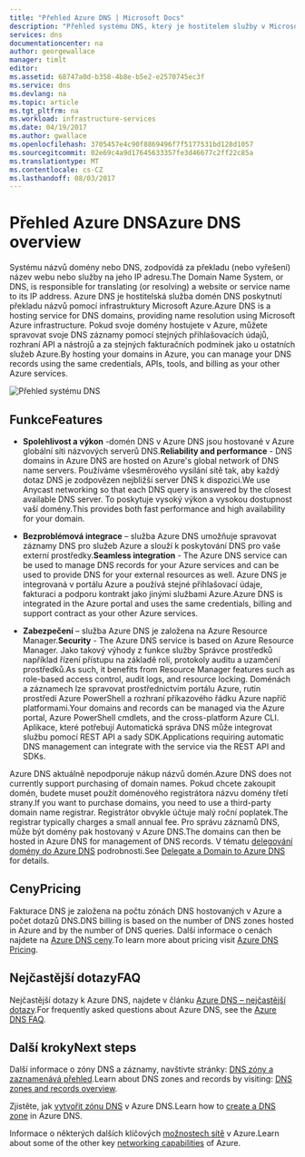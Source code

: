 ```yaml
---
title: "Přehled Azure DNS | Microsoft Docs"
description: "Přehled systému DNS, který je hostitelem služby v Microsoft Azure. Hostitel doménu v Microsoft Azure."
services: dns
documentationcenter: na
author: georgewallace
manager: timlt
editor: 
ms.assetid: 68747a0d-b358-4b8e-b5e2-e2570745ec3f
ms.service: dns
ms.devlang: na
ms.topic: article
ms.tgt_pltfrm: na
ms.workload: infrastructure-services
ms.date: 04/19/2017
ms.author: gwallace
ms.openlocfilehash: 3705457e4c90f8869496f7f5177531bd128d1057
ms.sourcegitcommit: 02e69c4a9d17645633357fe3d46677c2ff22c85a
ms.translationtype: MT
ms.contentlocale: cs-CZ
ms.lasthandoff: 08/03/2017
---
```

# <a name="azure-dns-overview"></a><span data-ttu-id="ad30a-104">Přehled Azure DNS</span><span class="sxs-lookup"><span data-stu-id="ad30a-104">Azure DNS overview</span></span>

<span data-ttu-id="ad30a-105">Systému názvů domény nebo DNS, zodpovídá za překladu (nebo vyřešení) název webu nebo služby na jeho IP adresu.</span><span class="sxs-lookup"><span data-stu-id="ad30a-105">The Domain Name System, or DNS, is responsible for translating (or resolving) a website or service name to its IP address.</span></span> <span data-ttu-id="ad30a-106">Azure DNS je hostitelská služba domén DNS poskytnutí překladu názvů pomocí infrastruktury Microsoft Azure.</span><span class="sxs-lookup"><span data-stu-id="ad30a-106">Azure DNS is a hosting service for DNS domains, providing name resolution using Microsoft Azure infrastructure.</span></span> <span data-ttu-id="ad30a-107">Pokud svoje domény hostujete v Azure, můžete spravovat svoje DNS záznamy pomocí stejných přihlašovacích údajů, rozhraní API a nástrojů a za stejných fakturačních podmínek jako u ostatních služeb Azure.</span><span class="sxs-lookup"><span data-stu-id="ad30a-107">By hosting your domains in Azure, you can manage your DNS records using the same credentials, APIs, tools, and billing as your other Azure services.</span></span>

![Přehled systému DNS](./media/dns-overview/scenario.png)

## <a name="features"></a><span data-ttu-id="ad30a-109">Funkce</span><span class="sxs-lookup"><span data-stu-id="ad30a-109">Features</span></span>

* <span data-ttu-id="ad30a-110">**Spolehlivost a výkon** -domén DNS v Azure DNS jsou hostované v Azure globální síti názvových serverů DNS.</span><span class="sxs-lookup"><span data-stu-id="ad30a-110">**Reliability and performance** - DNS domains in Azure DNS are hosted on Azure's global network of DNS name servers.</span></span> <span data-ttu-id="ad30a-111">Používáme všesměrového vysílání sítě tak, aby každý dotaz DNS je zodpovězen nejbližší server DNS k dispozici.</span><span class="sxs-lookup"><span data-stu-id="ad30a-111">We use Anycast networking so that each DNS query is answered by the closest available DNS server.</span></span> <span data-ttu-id="ad30a-112">To poskytuje vysoký výkon a vysokou dostupnost vaší domény.</span><span class="sxs-lookup"><span data-stu-id="ad30a-112">This provides both fast performance and high availability for your domain.</span></span>

* <span data-ttu-id="ad30a-113">**Bezproblémová integrace** – služba Azure DNS umožňuje spravovat záznamy DNS pro služeb Azure a slouží k poskytování DNS pro vaše externí prostředky.</span><span class="sxs-lookup"><span data-stu-id="ad30a-113">**Seamless integration** - The Azure DNS service can be used to manage DNS records for your Azure services and can be used to provide DNS for your external resources as well.</span></span> <span data-ttu-id="ad30a-114">Azure DNS je integrovaná v portálu Azure a používá stejné přihlašovací údaje, fakturaci a podporu kontrakt jako jinými službami Azure.</span><span class="sxs-lookup"><span data-stu-id="ad30a-114">Azure DNS is integrated in the Azure portal and uses the same credentials, billing and support contract as your other Azure services.</span></span>

* <span data-ttu-id="ad30a-115">**Zabezpečení** – služba Azure DNS je založena na Azure Resource Manager.</span><span class="sxs-lookup"><span data-stu-id="ad30a-115">**Security** - The Azure DNS service is based on Azure Resource Manager.</span></span> <span data-ttu-id="ad30a-116">Jako takový výhody z funkce služby Správce prostředků například řízení přístupu na základě rolí, protokoly auditu a uzamčení prostředků.</span><span class="sxs-lookup"><span data-stu-id="ad30a-116">As such, it benefits from Resource Manager features such as role-based access control, audit logs, and resource locking.</span></span> <span data-ttu-id="ad30a-117">Doménách a záznamech lze spravovat prostřednictvím portálu Azure, rutin prostředí Azure PowerShell a rozhraní příkazového řádku Azure napříč platformami.</span><span class="sxs-lookup"><span data-stu-id="ad30a-117">Your domains and records can be managed via the Azure portal, Azure PowerShell cmdlets, and the cross-platform Azure CLI.</span></span> <span data-ttu-id="ad30a-118">Aplikace, které potřebují Automatická správa DNS může integrovat službu pomocí REST API a sady SDK.</span><span class="sxs-lookup"><span data-stu-id="ad30a-118">Applications requiring automatic DNS management can integrate with the service via the REST API and SDKs.</span></span>

<span data-ttu-id="ad30a-119">Azure DNS aktuálně nepodporuje nákup názvů domén.</span><span class="sxs-lookup"><span data-stu-id="ad30a-119">Azure DNS does not currently support purchasing of domain names.</span></span> <span data-ttu-id="ad30a-120">Pokud chcete zakoupit domén, budete muset použít doménového registrátora názvu domény třetí strany.</span><span class="sxs-lookup"><span data-stu-id="ad30a-120">If you want to purchase domains, you need to use a third-party domain name registrar.</span></span> <span data-ttu-id="ad30a-121">Registrátor obvykle účtuje malý roční poplatek.</span><span class="sxs-lookup"><span data-stu-id="ad30a-121">The registrar typically charges a small annual fee.</span></span> <span data-ttu-id="ad30a-122">Pro správu záznamů DNS, může být domény pak hostovaný v Azure DNS.</span><span class="sxs-lookup"><span data-stu-id="ad30a-122">The domains can then be hosted in Azure DNS for management of DNS records.</span></span> <span data-ttu-id="ad30a-123">V tématu [delegování domény do Azure DNS](dns-domain-delegation.md) podrobnosti.</span><span class="sxs-lookup"><span data-stu-id="ad30a-123">See [Delegate a Domain to Azure DNS](dns-domain-delegation.md) for details.</span></span>

## <a name="pricing"></a><span data-ttu-id="ad30a-124">Ceny</span><span class="sxs-lookup"><span data-stu-id="ad30a-124">Pricing</span></span>

<span data-ttu-id="ad30a-125">Fakturace DNS je založena na počtu zónách DNS hostovaných v Azure a počet dotazů DNS.</span><span class="sxs-lookup"><span data-stu-id="ad30a-125">DNS billing is based on the number of DNS zones hosted in Azure and by the number of DNS queries.</span></span> <span data-ttu-id="ad30a-126">Další informace o cenách najdete na [Azure DNS ceny](https://azure.microsoft.com/pricing/details/dns/).</span><span class="sxs-lookup"><span data-stu-id="ad30a-126">To learn more about pricing visit [Azure DNS Pricing](https://azure.microsoft.com/pricing/details/dns/).</span></span>

## <a name="faq"></a><span data-ttu-id="ad30a-127">Nejčastější dotazy</span><span class="sxs-lookup"><span data-stu-id="ad30a-127">FAQ</span></span>

<span data-ttu-id="ad30a-128">Nejčastější dotazy k Azure DNS, najdete v článku [Azure DNS – nejčastější dotazy](dns-faq.md).</span><span class="sxs-lookup"><span data-stu-id="ad30a-128">For frequently asked questions about Azure DNS, see the [Azure DNS FAQ](dns-faq.md).</span></span>

## <a name="next-steps"></a><span data-ttu-id="ad30a-129">Další kroky</span><span class="sxs-lookup"><span data-stu-id="ad30a-129">Next steps</span></span>

<span data-ttu-id="ad30a-130">Další informace o zóny DNS a záznamy, navštivte stránky: [DNS zóny a zaznamenává přehled](dns-zones-records.md).</span><span class="sxs-lookup"><span data-stu-id="ad30a-130">Learn about DNS zones and records by visiting: [DNS zones and records overview](dns-zones-records.md).</span></span>

<span data-ttu-id="ad30a-131">Zjistěte, jak [vytvořit zónu DNS](./dns-getstarted-create-dnszone-portal.md) v Azure DNS.</span><span class="sxs-lookup"><span data-stu-id="ad30a-131">Learn how to [create a DNS zone](./dns-getstarted-create-dnszone-portal.md) in Azure DNS.</span></span>

<span data-ttu-id="ad30a-132">Informace o některých dalších klíčových [možnostech sítě](../networking/networking-overview.md) v Azure.</span><span class="sxs-lookup"><span data-stu-id="ad30a-132">Learn about some of the other key [networking capabilities](../networking/networking-overview.md) of Azure.</span></span>

